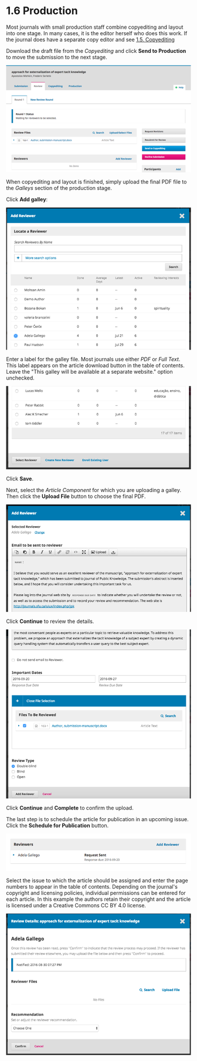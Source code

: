 # 1.6 Production

Most journals with small production staff combine copyediting and layout into one stage. In many cases, it is the editor herself who does this work. If the journal does have a separate copy editor and see [1.5. Copyediting](./1-5-copyediting.md)

Download the draft file from the *Copyediting* and click **Send to Production** to move the submission to the next stage.

![Download draft file](./images/1-4-1.png)


When copyediting and layout is finished, simply upload the final PDF file to the *Galleys* section of the production stage.

Click **Add galley**:

![Add galley](./images/1-4-2.png)

Enter a label for the galley file. Most journals use either *PDF* or *Full Text*. This label appears on the article download button in the table of contents. Leave the "This galley will be available at a separate website." option unchecked.

![Galley label](./images/1-4-3.png)

Click **Save**.

Next, select the *Article Component* for which you are uploading a galley. Then click the **Upload File** button to choose the final PDF.

![Upload file](./images/1-4-4.png)


Click **Continue** to review the details.

![Confirm details](./images/1-4-5.png)

Click **Continue** and **Complete** to confirm the upload.

The last step is to schedule the article for publication in an upcoming issue. Click the **Schedule for Publication** button.

![Schedule for publication](./images/1-4-6.png)

Select the issue to which the article should be assigned and enter the page numbers to appear in the table of contents. Depending on the journal's copyright and licensing policies, individual permissions can be entered for each article. In this example the authors retain their copyright and the article is licensed under a Creative Commons CC BY 4.0 license.

![Schedule, copyright, and licensing](./images/1-4-7.png)